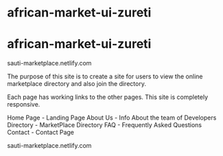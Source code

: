 # african-market-ui-zureti
# african-market-ui-zureti

sauti-marketplace.netlify.com

The purpose of this site is to create a site for users to 
view the online marketplace directory and also join the directory.

Each page has working links to the other pages. 
This site is completely responsive.

Home Page - Landing Page
About Us - Info About the team of Developers
Directory - MarketPlace Directory
FAQ - Frequently Asked Questions
Contact - Contact Page

sauti-marketplace.netlify.com
